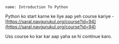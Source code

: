 ```ngMeta
name: Introduction To Python
```

Python ko start karne ke liye aap yeh course kariye - [https://saral.navgurukul.org/course?id=94](https://saral.navgurukul.org/course?id=94)

Uss course ko kar kar aap yaha se hi continue karo.